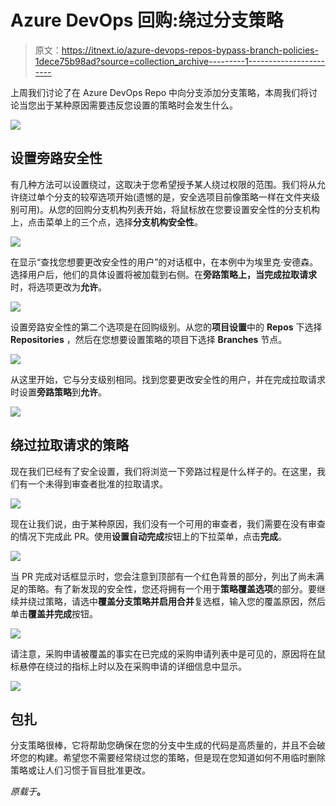 # Azure DevOps 回购:绕过分支策略

> 原文：<https://itnext.io/azure-devops-repos-bypass-branch-policies-1dece75b98ad?source=collection_archive---------1----------------------->

上周我们讨论了在 Azure DevOps Repo 中向分支添加分支策略，本周我们将讨论当您出于某种原因需要违反您设置的策略时会发生什么。

![](img/242d81c3848f0f28e9f1125a131b3afc.png)

## 设置旁路安全性

有几种方法可以设置绕过，这取决于您希望授予某人绕过权限的范围。我们将从允许绕过单个分支的较窄选项开始(遗憾的是，安全选项目前像策略一样在文件夹级别可用)。从您的回购分支机构列表开始，将鼠标放在您要设置安全性的分支机构上，点击菜单上的三个点，选择**分支机构安全性**。

![](img/c1b4a7f518721da559f94c535b555dc9.png)

在显示“查找您想要更改安全性的用户”的对话框中，在本例中为埃里克·安德森。选择用户后，他们的具体设置将被加载到右侧。在**旁路策略上，当完成拉取请求**时，将选项更改为**允许**。

![](img/faedbd54e87d8ac6a82e07e62da9535f.png)

设置旁路安全性的第二个选项是在回购级别。从您的**项目设置**中的 **Repos** 下选择 **Repositories** ，然后在您想要设置策略的项目下选择 **Branches** 节点。

![](img/413267d0cd825ff5a4bfcf95a720ca4c.png)

从这里开始，它与分支级别相同。找到您要更改安全性的用户，并在完成拉取请求时设置**旁路策略**到**允许**。

![](img/10f6dde758235d51275298c2c1e1bb7a.png)

## 绕过拉取请求的策略

现在我们已经有了安全设置，我们将浏览一下旁路过程是什么样子的。在这里，我们有一个未得到审查者批准的拉取请求。

![](img/cc3a54c819a7f20c2395060033130fb5.png)

现在让我们说，由于某种原因，我们没有一个可用的审查者，我们需要在没有审查的情况下完成此 PR。使用**设置自动完成**按钮上的下拉菜单，点击**完成**。

![](img/1b3f630deb3578ab9cef852a57518522.png)

当 PR 完成对话框显示时，您会注意到顶部有一个红色背景的部分，列出了尚未满足的策略。有了新发现的安全性，您还将拥有一个用于**策略覆盖选项**的部分。要继续并绕过策略，请选中**覆盖分支策略并启用合并**复选框，输入您的覆盖原因，然后单击**覆盖并完成**按钮。

![](img/fffadbbdf609ef601590ede3c4ce3ebd.png)

请注意，采购申请被覆盖的事实在已完成的采购申请列表中是可见的，原因将在鼠标悬停在绕过的指标上时以及在采购申请的详细信息中显示。

![](img/45677c507db597f05ae8370c81057cc7.png)

## 包扎

分支策略很棒，它将帮助您确保在您的分支中生成的代码是高质量的，并且不会破坏您的构建。希望您不需要经常绕过您的策略，但是现在您知道如何不用临时删除策略或让人们习惯于盲目批准更改。

*原载于*[](https://elanderson.net/2020/05/azure-devops-repos-bypass-branch-policies/)**。**